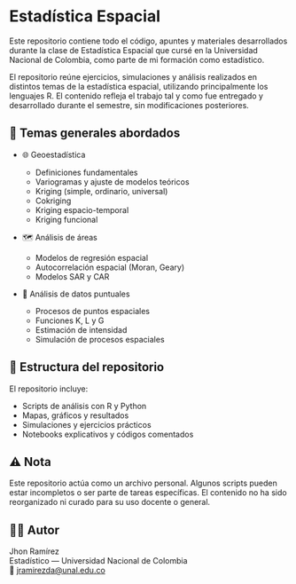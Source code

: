 # Estadística Espacial

Este repositorio contiene todo el código, apuntes y materiales desarrollados durante la clase de Estadística Espacial que cursé en la Universidad Nacional de Colombia, como parte de mi formación como estadístico.

El repositorio reúne ejercicios, simulaciones y análisis realizados en distintos temas de la estadística espacial, utilizando principalmente los lenguajes R. El contenido refleja el trabajo tal y como fue entregado y desarrollado durante el semestre, sin modificaciones posteriores.

## 🧭 Temas generales abordados

- 🌐 Geoestadística
  - Definiciones fundamentales
  - Variogramas y ajuste de modelos teóricos
  - Kriging (simple, ordinario, universal)
  - Cokriging
  - Kriging espacio-temporal
  - Kriging funcional

- 🗺️ Análisis de áreas
  - Modelos de regresión espacial
  - Autocorrelación espacial (Moran, Geary)
  - Modelos SAR y CAR

- 📍 Análisis de datos puntuales
  - Procesos de puntos espaciales
  - Funciones K, L y G
  - Estimación de intensidad
  - Simulación de procesos espaciales

## 📂 Estructura del repositorio

El repositorio incluye:

- Scripts de análisis con R y Python
- Mapas, gráficos y resultados
- Simulaciones y ejercicios prácticos
- Notebooks explicativos y códigos comentados

## ⚠️ Nota

Este repositorio actúa como un archivo personal. Algunos scripts pueden estar incompletos o ser parte de tareas específicas. El contenido no ha sido reorganizado ni curado para su uso docente o general.

## 👨‍💻 Autor

Jhon Ramírez  
Estadístico — Universidad Nacional de Colombia  
📧 jramirezda@unal.edu.co
